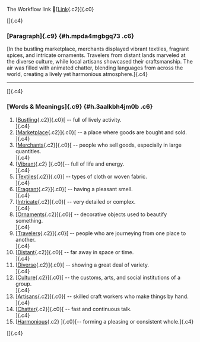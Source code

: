 The Workflow link
👏[[Link](https://www.google.com/url?q=http://www.google.com&sa=D&source=editors&ust=1758724271739021&usg=AOvVaw1nitza_z-WesB4JqOg0GHV){.c2}]{.c0}

[]{.c4}

### [Paragraph]{.c9} {#h.mpda4mgbgq73 .c6}

[In the bustling marketplace, merchants displayed vibrant textiles,
fragrant spices, and intricate ornaments. Travelers from distant lands
marveled at the diverse culture, while local artisans showcased their
craftsmanship. The air was filled with animated chatter, blending
languages from across the world, creating a lively yet harmonious
atmosphere.]{.c4}

------------------------------------------------------------------------

[]{.c4}

### [Words & Meanings]{.c9} {#h.3aalkbh4jm0b .c6}

1.  [[Bustling](https://www.google.com/url?q=http://www.google.com&sa=D&source=editors&ust=1758724271740164&usg=AOvVaw325HhVfW1j8g2HBmQtIZ9t){.c2}]{.c0}[ --
    full of lively activity.\
    ]{.c4}
2.  [[Marketplace](https://www.google.com/url?q=http://www.google.com&sa=D&source=editors&ust=1758724271740382&usg=AOvVaw2mFt9HjEQiHRF5Z4NOOp4Z){.c2}]{.c0}[ --
    a place where goods are bought and sold.\
    ]{.c4}
3.  [[Merchants](https://www.google.com/url?q=http://www.google.com&sa=D&source=editors&ust=1758724271740526&usg=AOvVaw1UyLu32iU7eTtm2kO_evIo){.c2}]{.c0}[ --
    people who sell goods, especially in large quantities.\
    ]{.c4}
4.  [[Vibrant](https://www.google.com/url?q=http://www.google.com&sa=D&source=editors&ust=1758724271740667&usg=AOvVaw2otMrxQIPaWHIFydDaA7q_){.c2}
    ]{.c0}[-- full of life and energy.\
    ]{.c4}
5.  [[Textiles](https://www.google.com/url?q=http://www.google.com&sa=D&source=editors&ust=1758724271740791&usg=AOvVaw2zJl3Wi24wWSOHWF2mTvGl){.c2}]{.c0}[ --
    types of cloth or woven fabric.\
    ]{.c4}
6.  [[Fragrant](https://www.google.com/url?q=http://www.google.com&sa=D&source=editors&ust=1758724271740960&usg=AOvVaw3C9iEc5Fhb3sXodzlwlQh-){.c2}]{.c0}[ --
    having a pleasant smell.\
    ]{.c4}
7.  [[Intricate](https://www.google.com/url?q=http://www.google.com&sa=D&source=editors&ust=1758724271741151&usg=AOvVaw3NUkdQIIed72ruDn-JYGJ3){.c2}]{.c0}[ --
    very detailed or complex.\
    ]{.c4}
8.  [[Ornaments](https://www.google.com/url?q=http://www.google.com&sa=D&source=editors&ust=1758724271741322&usg=AOvVaw0WOt8hce2FKYN4pKPjBFG3){.c2}]{.c0}[ --
    decorative objects used to beautify something.\
    ]{.c4}
9.  [[Travelers](https://www.google.com/url?q=http://www.google.com&sa=D&source=editors&ust=1758724271741528&usg=AOvVaw0iT0aP4O3MzpqpvWoWDy-7){.c2}]{.c0}[ --
    people who are journeying from one place to another.\
    ]{.c4}
10. [[Distant](https://www.google.com/url?q=http://www.google.com&sa=D&source=editors&ust=1758724271742066&usg=AOvVaw1pjjWEc8ZkDGZUtvyQfU77){.c2}]{.c0}[ --
    far away in space or time.\
    ]{.c4}
11. [[Diverse](https://www.google.com/url?q=http://www.google.com&sa=D&source=editors&ust=1758724271742206&usg=AOvVaw1GCPQRgMACYlTkEufdRYNW){.c2}]{.c0}[ --
    showing a great deal of variety.\
    ]{.c4}
12. [[Culture](https://www.google.com/url?q=http://www.google.com&sa=D&source=editors&ust=1758724271742402&usg=AOvVaw3lJt3j3p9Lm56dhsG7XF-q){.c2}]{.c0}[ --
    the customs, arts, and social institutions of a group.\
    ]{.c4}
13. [[Artisans](https://www.google.com/url?q=http://www.google.com&sa=D&source=editors&ust=1758724271742681&usg=AOvVaw3WYTiktcFYlW60otD9hr-m){.c2}]{.c0}[ --
    skilled craft workers who make things by hand.\
    ]{.c4}
14. [[Chatter](https://www.google.com/url?q=http://www.google.com&sa=D&source=editors&ust=1758724271742874&usg=AOvVaw2kMfqpAHJAPOiRU20L6B68){.c2}]{.c0}[ --
    fast and continuous talk.\
    ]{.c4}
15. [[Harmonious](https://www.google.com/url?q=http://www.google.com&sa=D&source=editors&ust=1758724271743054&usg=AOvVaw0nS1Gwrt8KrDrhFuUnmct3){.c2}
    ]{.c0}[-- forming a pleasing or consistent whole.]{.c4}

[]{.c4}
